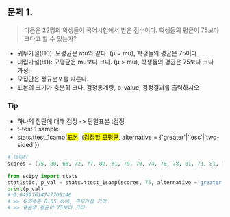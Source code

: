문제 1. 
-- 
> 다음은 22명의 학생들이 국어시험에서 받은 점수이다. 학생들의 평균이 75보다 크다고 할 수 있는가?  
* 귀무가설(H0): 모평균은 mu와 같다. (μ = mu), 학생들의 평균은 75이다  
* 대립가설(H1): 모평균은 mu보다 크다. (μ > mu), 학생들의 평균은 75보다 크다  
가정:    
* 모집단은 정규분포를 따른다.
* 표본의 크기가 충분히 크다.
검정통계량, p-value, 검정결과를 출력하시오

### Tip
* 하나의 집단에 대해 검정 -> 단일표본 t검정
* t-test 1 sample
* stats.ttest_1samp(<mark>표본</mark>, (<mark>검정할 모평균</mark>, alternative = {'greater'|'less'|'two-sided'})

 ```python
# 데이터
scores = [75, 80, 68, 72, 77, 82, 81, 79, 70, 74, 76, 78, 81, 73, 81, 78, 75, 72, 74, 79, 78, 79]

from scipy import stats 
statistic, p_val = stats.ttest_1samp(scores, 75, alternative ='greater')
print(p_val)
# 0.04597614747709146
# >> 유의수준 0.05 하에, 귀무가설 기각
# >> 표본의 평균이 75보다 크다.

```
